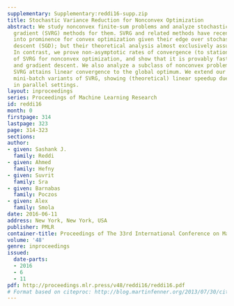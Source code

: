 ```yaml
---
supplementary: Supplementary:reddi16-supp.zip
title: Stochastic Variance Reduction for Nonconvex Optimization
abstract: We study nonconvex finite-sum problems and analyze stochastic variance reduced
  gradient (SVRG) methods for them. SVRG and related methods have recently surged
  into prominence for convex optimization given their edge over stochastic gradient
  descent (SGD); but their theoretical analysis almost exclusively assumes convexity.
  In contrast, we prove non-asymptotic rates of convergence (to stationary points)
  of SVRG for nonconvex optimization, and show that it is provably faster than SGD
  and gradient descent. We also analyze a subclass of nonconvex problems on which
  SVRG attains linear convergence to the global optimum. We extend our analysis to
  mini-batch variants of SVRG, showing (theoretical) linear speedup due to minibatching
  in parallel settings.
layout: inproceedings
series: Proceedings of Machine Learning Research
id: reddi16
month: 0
firstpage: 314
lastpage: 323
page: 314-323
sections: 
author:
- given: Sashank J.
  family: Reddi
- given: Ahmed
  family: Hefny
- given: Suvrit
  family: Sra
- given: Barnabas
  family: Poczos
- given: Alex
  family: Smola
date: 2016-06-11
address: New York, New York, USA
publisher: PMLR
container-title: Proceedings of The 33rd International Conference on Machine Learning
volume: '48'
genre: inproceedings
issued:
  date-parts:
  - 2016
  - 6
  - 11
pdf: http://proceedings.mlr.press/v48/reddi16/reddi16.pdf
# Format based on citeproc: http://blog.martinfenner.org/2013/07/30/citeproc-yaml-for-bibliographies/
---
```

